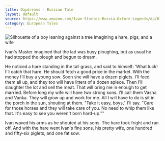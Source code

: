 ```yaml
---
title: Daydreams - Russian Tale
layout: default
source: https://www.amazon.com/Ivan-Stories-Russia-Oxford-Legends/dp/0192741357
category: European Tales
---
```

<div class="summary right"><img src="{{"/assets/images/daydreams.jpg" | relative_url}}" alt="Silhouette of a boy leaning against a tree imagining a hare, pigs, and a wife">

<p>Ivan's Master imagined that the lad was busy ploughing, but as usual he had stopped the plough and begun to dream.</p>

<p>He noticed a hare standing in the tall grass, and said to himself: 'What luck! I'll catch that hare. He should fetch a good price in the market. With the money I'll buy a young sow. Soon she will have a dozen piglets. I'll feed them all up, and they too will have litters of a dozen apiece. Then I'll slaughter the lot and sell the meat. That will bring me in enough to get married. Before long my wife will have two strong sons. I'll call them Vasha and Vanka. They will grow up and work for me. All I will have to do is sit in the porch in the sun, shouting at them. "Take it easy, boys," I'll say. "Care for those horses and they will take care of you. No need to whip them like that. It's easy to see you weren't born hard-up.""</p>

<p>Ivan waved his arms as he shouted at his sons. The hare took fright and ran off. And with the hare went Ivan's fine sons, his pretty wife, one hundred and fifty-six piglets, and one fat sow.</p></div>

